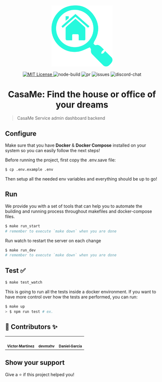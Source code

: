 <p align="center" >
  <img src="docs/images/logo.png" title="Casame" width="200">
</p>

<p align="center">
  <a href="./LICENSE" target="_blank">
    <img alt="MIT License" src="https://img.shields.io/github/license/Property-Search-Engine/admin-server" />
  </a>

  <img alt="node-build" src="https://img.shields.io/github/workflow/status/Property-Search-Engine/admin-server/NodeJS?logo=node.js" />

  <img alt="pr" src="https://img.shields.io/github/issues-pr/Property-Search-Engine/admin-server" />
  <img alt="issues" src="https://img.shields.io/github/issues/Property-Search-Engine/admin-server" />
  <img alt="discord-chat" src="https://img.shields.io/discord/803927161806520340?logo=discord" />
</p>

<h1 align="center">CasaMe: Find the house or office of your dreams</h1>

> CasaMe Service admin dashboard backend

## Configure

Make sure that you have **Docker** & **Docker Compose** installed on your system
so you can easily follow the next steps!

Before running the project, first copy the .env.save file:

```bash
$ cp .env.example .env
```

Then setup all the needed env variables and everything should be up to go!
## Run

We provide you with a set of tools that can help you to automate the building
and running process throughout makefiles and docker-compose files.

```bash
$ make run_start
# remember to execute `make down` when you are done
```

Run watch to restart the server on each change

```bash
$ make run_dev
# remember to execute `make down` when you are done
```

## Test ✅

```bash
$ make test_watch
```

This is going to run all the tests inside a docker environment. If you want to
have more control over how the tests are performed, you can run:

```bash
$ make up
> $ npm run test # ex.
```

## 👤 Contributors ✨

<table>
<tr>
<td align="center"><a href="https://github.com/JasterV"><img src="https://avatars3.githubusercontent.com/u/49537445?v=4" width="100" alt=""/><br /><sub><b>Victor Martínez</b></sub></a></td>
<td align="center"><a href="https://github.com/devmxhv"><img src="https://avatars.githubusercontent.com/u/18093090?s=400&u=f1be9a47c65f930f7cb6948fe3a606fdac42c197&v=4" width="100" alt=""/><br /><sub><b>devmxhv</b></sub></a></td>
<td align="center"><a href="https://github.com/Damantino"><img src="https://avatars.githubusercontent.com/u/50982542?s=400&u=94fbe1218e4fb44f5443848c1a586a087dfc773f&v=4" width="100" alt=""/><br /><sub><b>Daniel García</b></sub></a></td>
</tr>

</table>

## Show your support

Give a ⭐️ if this project helped you!
